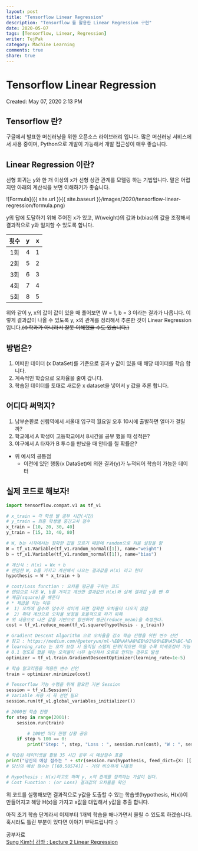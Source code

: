 ```yaml
---
layout: post
title: "Tensorflow Linear Regression"
description: "Tensorflow 를 활용한 Linear Regression 구현"
date: 2020-05-07
tags: [Tensorflow, Linear, Regression]
writer: TejPak
category: Machine Learning
comments: true
share: true
---
```


# Tensorflow Linear Regression

Created: May 07, 2020 2:13 PM

## Tensorflow 란?

  구글에서 발표한 머신러닝을 위한 오픈소스 라이브러리 입니다.  많은 머신러닝 서비스에서 사용 중이며, Python으로 개발이 가능해서 개발 접근성이 매우 좋습니다.

## Linear Regression 이란?

  선형 회귀는 y와 한 개 이상의 x가 선형 상관 관계를 모델링 하는 기법입니다.  말은 어렵지만 아래의 계산식을 보면 이해하기가 좋습니다. 

![Formula]({{ site.url }}{{ site.baseurl }}/images/2020/tensorflow-linear-regression/formula.png)

  y의 답에 도달하기 위해 주어진 x가 있고, W(weight)의 값과 b(bias)의 값을 조정해서 결과적으로 y와 일치할 수 있도록 합니다.

|  <center>횟수</center> |  <center>y</center> |  <center>x</center> |
|:--------|:--------:|--------:|
| <center>1회</center> | <center>4</center> | <center>1</center> |
| <center>2회</center> | <center>5</center> | <center>2</center> |
| <center>3회</center> | <center>6</center> | <center>3</center> |
| <center>4회</center> | <center>7</center> | <center>4</center> |
| <center>5회</center> | <center>8</center> | <center>5</center> |

  위와 같이 y, x의 값이 값이 있을 때 풀어보면 W = 1, b = 3 이라는 결과가 나옵니다.  이렇게 결과값이 나올 수 있도록 y, x의 관계를 정리해서 추론한 것이 Linear Regression 입니다.~~(수학과가 아니라서 잘못 이해했을 수도 있습니다.)~~

## 방법은?

1. 어떠한 데이터 (x DataSet)를 기준으로 결과 y 값이 있을 때 해당 데이터를 학습 합니다.
2. 계속적인 학습으로 오차율을 줄여 갑니다.
3. 학습된 데이터를 토대로 새로운 x dataset을 넣어서 y 값을 추론 합니다.

## 어디다 써먹지?

1. 남부순환로 신림역에서 서울대 입구역 월요일 오후 10시에 출발하면 얼마가 걸릴까?
2. 학교에서 A 학생이 고등학교에서 8시간을 공부 했을 때 성적은?
3. 야구에서 A 타자가 B 투수를 만났을 때 안타를 칠 확률은?
- 위 예시의 공통점
    - 이전에 있던 행동(x DataSet)에 의한 결과(y)가 누적되어 학습이 가능한 데이터

## 실제 코드로 해보자!

```python
import tensorflow.compat.v1 as tf_v1

# x_train = 각 학생 별 공부 시간(시간)
# y_train = 최종 학생별 중간고사 점수
x_train = [10, 20, 30, 40]
y_train = [15, 33, 40, 80]

# W, b는 시작에서는 정확한 값을 모르기 때문에 random으로 처음 설정을 함
W = tf_v1.Variable(tf_v1.random_normal([1]), name="weight")
b = tf_v1.Variable(tf_v1.random_normal([1]), name="bias")

# 계산식 : H(x) = Wx + b
# 랜덤한 W, b를 가지고 계산해서 나오는 결과값을 H(x) 라고 한다
hypothesis = W * x_train + b

# cost/Loss function : 오차율 평균을 구하는 코드
# 랜덤으로 나온 W, b를 가지고 계산한 결과값인 H(x)와 실제 결과값 y를 뺀 후
# 제곱(square)을 해준다
# * 제곱을 하는 이유
#  1) 오차에 음수와 양수가 섞이게 되면 정확한 오차율이 나오지 않음
#  2) 확대 계산으로 오차율 보정을 효율적으로 하기 위해
# 위 내용으로 나온 값을 기반으로 합산하여 평균(reduce_mean)을 측정한다.
cost = tf_v1.reduce_mean(tf_v1.square(hypothesis - y_train))

# Gradient Descent Algorithm 으로 오차율을 감소 학습 진행을 위한 변수 선언
# 참고 : https://medium.com/@peteryun/ml-%EB%AA%A8%EB%91%90%EB%A5%BC-%EC%9C%84%ED%95%9C-tensorflow-3-gradient-descent-algorithm-%EA%B8%B0%EB%B3%B8-c0688208fc59
# learning_rate 는 오차 보정 시 움직일 스탭의 단위(작으면 작을 수록 미세조정이 가능 다만 횟수가 늘어나야 안정적이 되는것 같음)
# 0.1 정도로 했을 때는 오차율이 너무 높아져서 오류로 안되는 경우도 발생
optimizer = tf_v1.train.GradientDescentOptimizer(learning_rate=1e-5)

# 학습 알고리즘을 적용한 변수 선언
train = optimizer.minimize(cost)

# Tensorflow 기능 수행을 위해 필요한 기본 Session
session = tf_v1.Session()
# Variable 사용 시 꼭 선언 필요
session.run(tf_v1.global_variables_initializer())

# 2000번 학습 진행
for step in range(2001):
    session.run(train)

		# 100번 마다 진행 상황 공유
    if step % 100 == 0:
        print("Step: ", step, "Loss : ", session.run(cost), "W : ", session.run(W), "b : ", session.run(b))

# 학습된 데이터셋을 활용 35 시간 공부 시 예상점수 표출 
print("당신의 예상 점수는 " + str(session.run(hypothesis, feed_dict={X: [[35.]]})))
# 당신의 예상 점수는 [[60.50574]] - 거의 비슷하게 나올듯

# Hypothesis : H(x)라고도 하며 y, x의 관계를 정의하는 가설이 된다.
# Cost Function : (or Loss) 결과값의 오차율을 확인
```

위 코드를 실행해보면 결과적으로 y값을 도출할 수 있는 학습셋(hypothesis, H(x))이 만들어지고 해당 H(x)을 가지고 x값을 대입해서 y값을 추출 합니다.

아직 초기 학습 단계라서 이제부터 1개씩 학습을 해나가면서 올릴 수 있도록 하겠습니다.
혹시라도 틀린 부분이 있다면 이야기 부탁드립니다 :)

공부자료  
[Sung Kim님 강좌 : Lecture 2 Linear Regression](https://www.youtube.com/watch?v=Hax03rCn3UI)